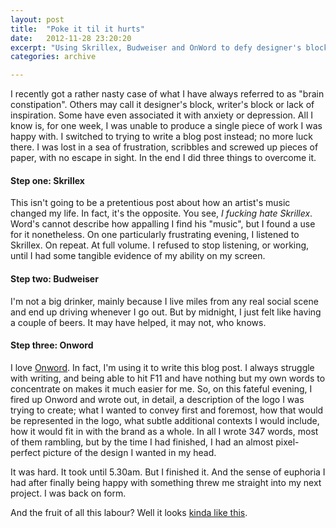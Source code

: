 ```yaml
---
layout: post
title:  "Poke it til it hurts"
date:   2012-11-28 23:20:20
excerpt: "Using Skrillex, Budweiser and OnWord to defy designer's block."
categories: archive

---
```


I recently got a rather nasty case of what I have always referred to as "brain constipation". Others may call it designer's block, writer's block or lack of inspiration. Some have even associated it with anxiety or depression. All I know is, for one week, I was unable to produce a single piece of work I was happy with. I switched to trying to write a blog post instead; no more luck there. I was lost in a sea of frustration, scribbles and screwed up pieces of paper, with no escape in sight. In the end I did three things to overcome it.

#### Step one: Skrillex
This isn't going to be a pretentious post about how an artist's music changed my life. In fact, it's the opposite. You see, *I fucking hate Skrillex*. Word's cannot describe how appalling I find his "music", but I found a use for it nonetheless. On one particularly frustrating evening, I listened to Skrillex. On repeat. At full volume. I refused to stop listening, or working, until I had some tangible evidence of my ability on my screen.

#### Step two: Budweiser
I'm not a big drinker, mainly because I live miles from any real social scene and end up driving whenever I go out. But by midnight, I just felt like having a couple of beers. It may have helped, it may not, who knows.

#### Step three: Onword
I love [ Onword](http://onword.co). In fact, I'm using it to write this blog post. I always struggle with writing, and being able to hit F11 and have nothing but my own words to concentrate on makes it much easier for me. So, on this fateful evening, I fired up Onword and wrote out, in detail, a description of the logo I was trying to create; what I wanted to convey first and foremost, how that would be represented in the logo, what subtle additional contexts I would include, how it would fit in with the brand as a whole. In all I wrote 347 words, most of them rambling, but by the time I had finished, I had an almost pixel-perfect picture of the design I wanted in my head.

It was hard. It took until 5.30am. But I finished it. And the sense of euphoria I had after finally being happy with something threw me straight into my next project. I was back on form.

And the fruit of all this labour? Well it looks [kinda like this](http://dribbble.com/shots/827551-Facing-Africa).
